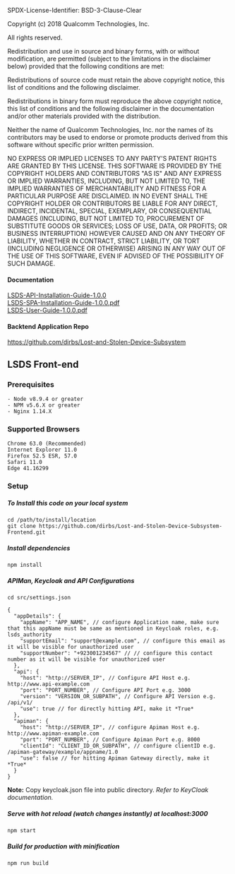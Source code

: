 SPDX-License-Identifier: BSD-3-Clause-Clear

Copyright (c) 2018 Qualcomm Technologies, Inc.

All rights reserved.

Redistribution and use in source and binary forms, with or without modification, are permitted (subject to the limitations in the disclaimer below) provided that the following conditions are met:

Redistributions of source code must retain the above copyright notice, this list of conditions and the following disclaimer.

Redistributions in binary form must reproduce the above copyright notice, this list of conditions and the following disclaimer in the documentation and/or other materials provided with the distribution.

Neither the name of Qualcomm Technologies, Inc. nor the names of its contributors may be used to endorse or promote products derived from this software without specific prior written permission.

NO EXPRESS OR IMPLIED LICENSES TO ANY PARTY'S PATENT RIGHTS ARE GRANTED BY THIS LICENSE. THIS SOFTWARE IS PROVIDED BY THE COPYRIGHT HOLDERS AND CONTRIBUTORS "AS IS" AND ANY EXPRESS OR IMPLIED WARRANTIES, INCLUDING, BUT NOT LIMITED TO, THE IMPLIED WARRANTIES OF MERCHANTABILITY AND FITNESS FOR A PARTICULAR PURPOSE ARE DISCLAIMED. IN NO EVENT SHALL THE COPYRIGHT HOLDER OR CONTRIBUTORS BE LIABLE FOR ANY DIRECT, INDIRECT, INCIDENTAL, SPECIAL, EXEMPLARY, OR CONSEQUENTIAL DAMAGES (INCLUDING, BUT NOT LIMITED TO, PROCUREMENT OF SUBSTITUTE GOODS OR SERVICES; LOSS OF USE, DATA, OR PROFITS; OR BUSINESS INTERRUPTION) HOWEVER CAUSED AND ON ANY THEORY OF LIABILITY, WHETHER IN CONTRACT, STRICT LIABILITY, OR TORT (INCLUDING NEGLIGENCE OR OTHERWISE) ARISING IN ANY WAY OUT OF THE USE OF THIS SOFTWARE, EVEN IF ADVISED OF THE POSSIBILITY OF SUCH DAMAGE.

#### Documentation
[LSDS-API-Installation-Guide-1.0.0](https://github.com/dirbs/Documentation/blob/master/Lost-and-Stolen-Device-Subsystem/LSDS-API-Installation-Guide-1.0.0.pdf)<br />
[LSDS-SPA-Installation-Guide-1.0.0.pdf](https://github.com/dirbs/Documentation/blob/master/Lost-and-Stolen-Device-Subsystem/LSDS-SPA-Installation-Guide-1.0.0.pdf) <br />
[LSDS-User-Guide-1.0.0.pdf](https://github.com/dirbs/Documentation/blob/master/Lost-and-Stolen-Device-Subsystem/LSDS-User-Guide-1.0.0.pdf)<br />

#### Backtend Application Repo
https://github.com/dirbs/Lost-and-Stolen-Device-Subsystem

## LSDS Front-end

### Prerequisites
```
- Node v8.9.4 or greater
- NPM v5.6.X or greater
- Nginx 1.14.X
```

### Supported Browsers
```
Chrome 63.0 (Recommended)
Internet Explorer 11.0
Firefox 52.5 ESR, 57.0
Safari 11.0
Edge 41.16299
```

### Setup

##### To Install this code on your local system
```
cd /path/to/install/location
git clone https://github.com/dirbs/Lost-and-Stolen-Device-Subsystem-Frontend.git
```

##### Install dependencies
```
npm install
```

##### APIMan, Keycloak and API Configurations
```
cd src/settings.json
```
```
{
  "appDetails": {
    "appName": "APP_NAME", // configure Application name, make sure that this appName must be same as mentioned in Keycloak roles, e.g. lsds_authority
    "supportEmail": "support@example.com", // configure this email as it will be visible for unauthorized user
    "supportNumber": "+923001234567" // // configure this contact number as it will be visible for unauthorized user
  },
  "api": {
    "host": "http://SERVER_IP", // Configure API Host e.g. http://www.api-example.com
    "port": "PORT_NUMBER", // Configure API Port e.g. 3000
    "version": "VERSION_OR_SUBPATH", // Configure API Version e.g. /api/v1/
    "use": true // for directly hitting API, make it *True*
  },
  "apiman": {
    "host": "http://SERVER_IP", // configure Apiman Host e.g. http://www.apiman-example.com
    "port": "PORT_NUMBER", // Configure Apiman Port e.g. 8000
    "clientId": "CLIENT_ID_OR_SUBPATH", // configure clientID e.g. /apiman-gateway/example/appname/1.0
    "use": false // for hitting Apiman Gateway directly, make it *True*
  }
}
```

**Note:** Copy keycloak.json file into public directory. _Refer to KeyCloak documentation._

##### Serve with hot reload (watch changes instantly) at localhost:3000
```
npm start
```

##### Build for production with minification
```
npm run build
```
